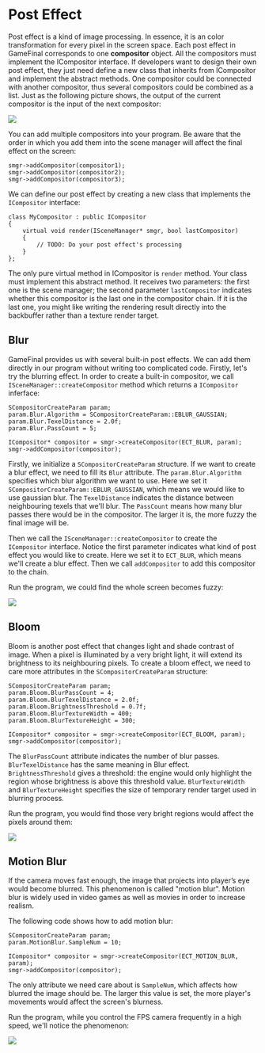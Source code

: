 # Post Effect #

Post effect is a kind of image processing. In essence, it is an color transformation for every pixel in the screen space. Each post effect in GameFinal corresponds to one **compositor** object. All the compositors must implement the ICompositor interface. If developers want to design their own post effect, they just need define a new class that inherits from ICompositor and implement the abstract methods. One compositor could be connected with another compositor, thus several compositors could be combined as a list. Just as the following picture shows, the output of the current compositor is the input of the next compositor:

![](https://raw.githubusercontent.com/woyaofacai/GameFinal/master/Tutorials/img/10-04.png)

You can add multiple compositors into your program. Be aware that the order in which you add them into the scene manager will affect the final effect on the screen:

	smgr->addCompositor(compositor1);
	smgr->addCompositor(compositor2);
	smgr->addCompositor(compositor3);


We can define our post effect by creating a new class that implements the `ICompositor` interface:

	class MyCompositor : public ICompositor
	{
		virtual void render(ISceneManager* smgr, bool lastCompositor) 
		{
			// TODO: Do your post effect's processing
		}
	};

The only pure virtual method in ICompositor is `render` method. Your class must implement this abstract method. It receives two parameters: the first one is the scene manager; the second parameter `lastCompositor` indicates whether this compositor is the last one in the compositor chain. If it is the last one, you might like writing the rendering result directly into the backbuffer rather than a texture render target.


## Blur ##

GameFinal provides us with several built-in post effects. We can add them directly in our program without writing too complicated code. Firstly, let's try the blurring effect. In order to create a built-in compositor, we call `ISceneManager::createCompositor` method which returns a `ICompositor` inferface:

	SCompositorCreateParam param;
	param.Blur.Algorithm = SCompositorCreateParam::EBLUR_GAUSSIAN;
	param.Blur.TexelDistance = 2.0f;
	param.Blur.PassCount = 5;

	ICompositor* compositor = smgr->createCompositor(ECT_BLUR, param);
	smgr->addCompositor(compositor);

Firstly, we initialize a `SCompositorCreateParam` structure. If we want to create a blur effect, we need to fill its `Blur` attribute. The `param.Blur.Algorithm` specifies which blur algorithm we want to use. Here we set it `SCompositorCreateParam::EBLUR_GAUSSIAN`, which means we would like to use gaussian blur. The `TexelDistance` indicates the distance between neighbouring texels that we'll blur. The `PassCount` means how many blur passes there would be in the compositor. The larger it is, the more fuzzy the final image will be.

Then we call the `ISceneManager::createCompositor` to create the `ICompositor` interface. Notice the first parameter indicates what kind of post effect you would like to create. Here we set it to `ECT_BLUR`, which means we'll create a blur effect. Then we call `addCompositor` to add this compositor to the chain.

Run the program, we could find the whole screen becomes fuzzy:

![](https://raw.githubusercontent.com/woyaofacai/GameFinal/master/Tutorials/img/10-02.png)

## Bloom ##

Bloom is another post effect that changes light and shade contrast of image. When a pixel is illuminated by a very bright light, it will extend its brightness to its neighbouring pixels. To create a bloom effect, we need to care more attributes in the `SCompositorCreateParam` structure:

	SCompositorCreateParam param;
	param.Bloom.BlurPassCount = 4;
	param.Bloom.BlurTexelDistance = 2.0f;
	param.Bloom.BrightnessThreshold = 0.7f;
	param.Bloom.BlurTextureWidth = 400;
	param.Bloom.BlurTextureHeight = 300;

	ICompositor* compositor = smgr->createCompositor(ECT_BLOOM, param);
	smgr->addCompositor(compositor);

The `BlurPassCount` attribute indicates the number of blur passes. `BlurTexelDistance` has the same meaning in Blur effect. `BrightnessThreshold` gives a threshold: the engine would only highlight the region whose brightness is above this threshold value. `BlurTextureWidth` and `BlurTextureHeight` specifies the size of temporary render target used in blurring process.

Run the program, you would find those very bright regions would affect the pixels around them:

![](https://raw.githubusercontent.com/woyaofacai/GameFinal/master/Tutorials/img/10-01.png)

## Motion Blur ##

If the camera moves fast enough, the image that projects into player’s eye would become blurred. This phenomenon is called "motion blur". Motion blur is widely used in video games as well as movies in order to increase realism.

The following code shows how to add motion blur:

	SCompositorCreateParam param;
	param.MotionBlur.SampleNum = 10;

	ICompositor* compositor = smgr->createCompositor(ECT_MOTION_BLUR, param);
	smgr->addCompositor(compositor);

The only attribute we need care about is `SampleNum`, which affects how blurred the image should be. The larger this value is set, the more player's movements would affect the screen's blurness.

Run the program, while you control the FPS camera frequently in a high speed, we'll notice the phenomenon:

![](https://raw.githubusercontent.com/woyaofacai/GameFinal/master/Tutorials/img/10-03.png)